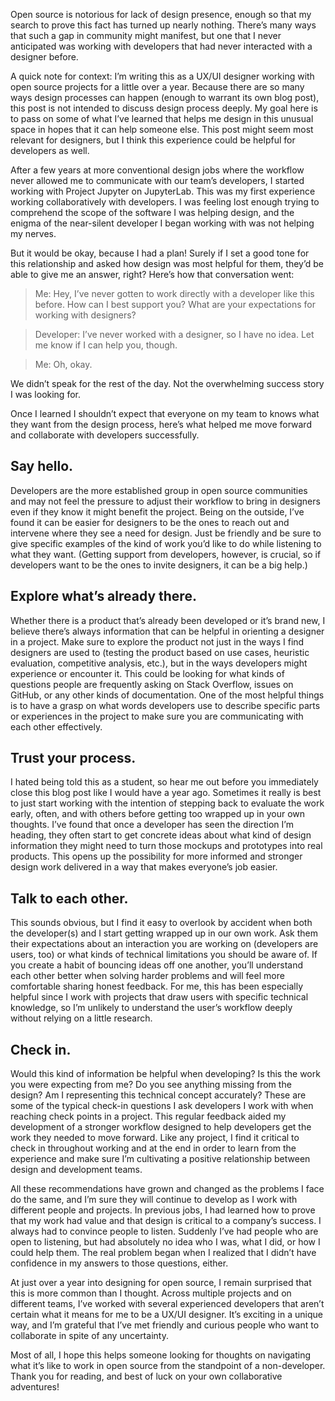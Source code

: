 <!--
.. title: Designing with and for developers
.. slug: designing-with-and-for-developers
.. date: 2020-08-05 12:13:42 UTC-08:42
.. author: Isabela Presedo-Floyd
.. tags: design,
.. category:
.. link:
.. description:
.. type: text
-->

Open source is notorious for lack of design presence, enough so that my search
to prove this fact has turned up nearly nothing. There’s many ways that such a
gap in community might manifest, but one that I never anticipated was working
with developers that had never interacted with a designer before.

A quick note for context: I’m writing this as a UX/UI designer working with
open source projects for a little over a year. Because there are so many ways
design processes can happen (enough to warrant its own blog post), this post is
not intended to discuss design process deeply. My goal here is to pass on some
of what I’ve learned that helps me design in this unusual space in hopes that
it can help someone else. This post might seem most relevant for designers, but
I think this experience could be helpful for developers as well.

<!-- TEASER_END -->

After a few years at more conventional design jobs where the workflow never
allowed me to communicate with our team’s developers, I started working with
Project Jupyter on JupyterLab. This was my first experience working
collaboratively with developers. I was feeling lost enough trying to comprehend
the scope of the software I was helping design, and the enigma of the
near-silent developer I began working with was not helping my nerves.

But it would be okay, because I had a plan! Surely if I set a good tone for
this relationship and asked how design was most helpful for them, they’d be
able to give me an answer, right? Here’s how that conversation went:

> Me: Hey, I’ve never gotten to work directly with a developer like this
> before. How can I best support you? What are your expectations for working
> with designers?

> Developer: I’ve never worked with a designer, so I have no idea. Let me know
> if I can help you, though.

> Me: Oh, okay.

We didn’t speak for the rest of the day. Not the overwhelming success story I
was looking for.

Once I learned I shouldn’t expect that everyone on my team to knows what they
want from the design process, here’s what helped me move forward and
collaborate with developers successfully.

## Say hello.

Developers are the more established group in open source communities and may
not feel the pressure to adjust their workflow to bring in designers even if
they know it might benefit the project. Being on the outside, I’ve found it can
be easier for designers to be the ones to reach out and intervene where they
see a need for design. Just be friendly and be sure to give specific examples
of the kind of work you’d like to do while listening to what they want.
(Getting support from developers, however, is crucial, so if developers want to
be the ones to invite designers, it can be a big help.)

## Explore what’s already there.

Whether there is a product that’s already been developed or it’s brand new, I
believe there’s always information that can be helpful in orienting a designer
in a project. Make sure to explore the product not just in the ways I find
designers are used to (testing the product based on use cases, heuristic
evaluation, competitive analysis, etc.), but in the ways developers might
experience or encounter it. This could be looking for what kinds of questions
people are frequently asking on Stack Overflow, issues on GitHub, or any other
kinds of documentation. One of the most helpful things is to have a grasp on
what words developers use to describe specific parts or experiences in the
project to make sure you are communicating with each other effectively.

## Trust your process.

I hated being told this as a student, so hear me out before you immediately
close this blog post like I would have a year ago. Sometimes it really is best
to just start working with the intention of stepping back to evaluate the work
early, often, and with others before getting too wrapped up in your own
thoughts. I’ve found that once a developer has seen the direction I’m heading,
they often start to get concrete ideas about what kind of design information
they might need to turn those mockups and prototypes into real products. This
opens up the possibility for more informed and stronger design work delivered
in a way that makes everyone’s job easier.

## Talk to each other.

This sounds obvious, but I find it easy to overlook by accident when both the
developer(s) and I start getting wrapped up in our own work. Ask them their
expectations about an interaction you are working on (developers are users,
too) or what kinds of technical limitations you should be aware of. If you
create a habit of bouncing ideas off one another, you’ll understand each other
better when solving harder problems and will feel more comfortable sharing
honest feedback. For me, this has been especially helpful since I work with
projects that draw users with specific technical knowledge, so I’m unlikely to
understand the user’s workflow deeply without relying on a little research.

## Check in.

Would this kind of information be helpful when developing? Is this the work you
were expecting from me? Do you see anything missing from the design? Am I
representing this technical concept accurately? These are some of the typical
check-in questions I ask developers I work with when reaching check points in a
project. This regular feedback aided my development of a stronger workflow
designed to help developers get the work they needed to move forward. Like any
project, I find it critical to check in throughout working and at the end in
order to learn from the experience and make sure I’m cultivating a positive
relationship between design and development teams.

All these recommendations have grown and changed as the problems I face do the
same, and I’m sure they will continue to develop as I work with different
people and projects. In previous jobs, I had learned how to prove that my work
had value and that design is critical to a company’s success. I always had to
convince people to listen. Suddenly I’ve had people who are open to listening,
but had absolutely no idea who I was, what I did, or how I could help them. The
real problem began when I realized that I didn’t have confidence in my answers
to those questions, either.

At just over a year into designing for open source, I remain surprised that
this is more common than I thought. Across multiple projects and on different
teams, I’ve worked with several experienced developers that aren’t certain what
it means for me to be a UX/UI designer. It’s exciting in a unique way, and I’m
grateful that I’ve met friendly and curious people who want to collaborate in
spite of any uncertainty.

Most of all, I hope this helps someone looking for thoughts on navigating what
it’s like to work in open source from the standpoint of a non-developer. Thank
you for reading, and best of luck on your own collaborative adventures!
